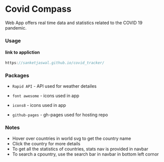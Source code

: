 # Covid Compass

Web App offers real time data and statistics related to the COVID 19 pandemic.

### Usage
#### link to appliction

```js
https://sanketjaswal.github.io/covid_tracker/
```

### Packages

* `Rapid API` - API used for weather detailes

* `font awesome` - icons used in app

* `icons8` - icons used in app

* `github-pages` - gh-pages used for hosting repo


### Notes

* Hover over countries in world svg to get the country name
* Click the country for more details
* To get all the statistics of countries, stats nav is provided in navbar
* To search a cpountry, use the search bar in navbar in bottom left cornor   
